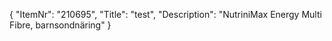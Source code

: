 {
  "ItemNr": "210695",
  "Title": "test",
  "Description": "NutriniMax Energy Multi Fibre, barnsondnäring"
}
